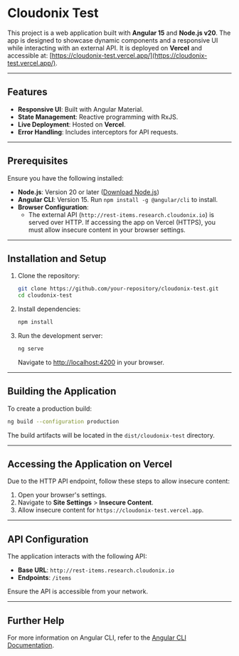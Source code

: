 # **Cloudonix Test**

This project is a web application built with **Angular 15** and **Node.js v20**. The app is designed to showcase dynamic components and a responsive UI while interacting with an external API. It is deployed on **Vercel** and accessible at: [https://cloudonix-test.vercel.app/](https://cloudonix-test.vercel.app/).

---

## **Features**

- **Responsive UI**: Built with Angular Material.
- **State Management**: Reactive programming with RxJS.
- **Live Deployment**: Hosted on **Vercel**.
- **Error Handling**: Includes interceptors for API requests.

---

## **Prerequisites**

Ensure you have the following installed:

- **Node.js**: Version 20 or later ([Download Node.js](https://nodejs.org/))
- **Angular CLI**: Version 15. Run `npm install -g @angular/cli` to install.
- **Browser Configuration**:
  - The external API (`http://rest-items.research.cloudonix.io`) is served over HTTP. If accessing the app on Vercel (HTTPS), you must allow insecure content in your browser settings.

---

## **Installation and Setup**

1. Clone the repository:

   ```bash
   git clone https://github.com/your-repository/cloudonix-test.git
   cd cloudonix-test
   ```

2. Install dependencies:

   ```bash
   npm install
   ```

3. Run the development server:
   ```bash
   ng serve
   ```
   Navigate to [http://localhost:4200](http://localhost:4200) in your browser.

---

## **Building the Application**

To create a production build:

```bash
ng build --configuration production
```

The build artifacts will be located in the `dist/cloudonix-test` directory.

---

## **Accessing the Application on Vercel**

Due to the HTTP API endpoint, follow these steps to allow insecure content:

1. Open your browser's settings.
2. Navigate to **Site Settings** > **Insecure Content**.
3. Allow insecure content for `https://cloudonix-test.vercel.app`.

---

## **API Configuration**

The application interacts with the following API:

- **Base URL**: `http://rest-items.research.cloudonix.io`
- **Endpoints**: `/items`

Ensure the API is accessible from your network.

---

## **Further Help**

For more information on Angular CLI, refer to the [Angular CLI Documentation](https://angular.io/cli).
